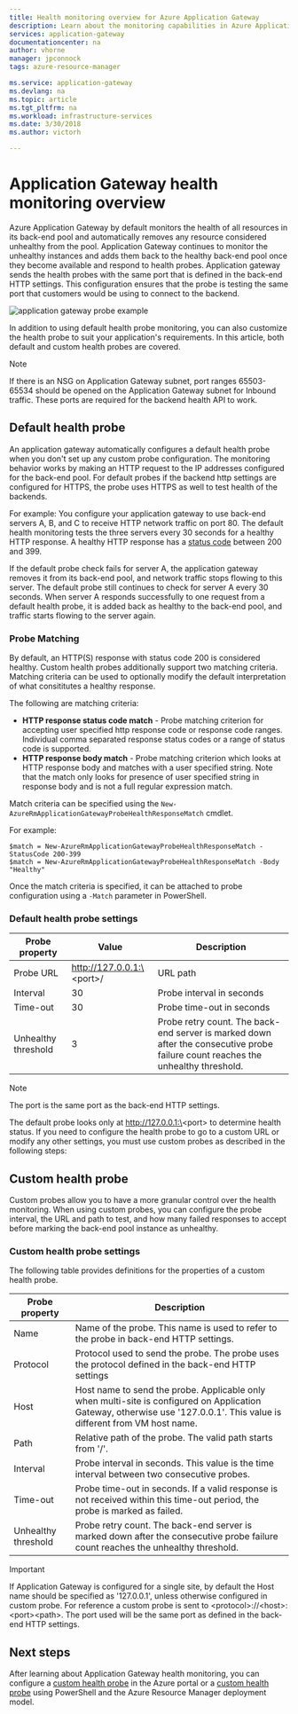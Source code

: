 ```yaml
---
title: Health monitoring overview for Azure Application Gateway
description: Learn about the monitoring capabilities in Azure Application Gateway
services: application-gateway
documentationcenter: na
author: vhorne
manager: jpconnock
tags: azure-resource-manager

ms.service: application-gateway
ms.devlang: na
ms.topic: article
ms.tgt_pltfrm: na
ms.workload: infrastructure-services
ms.date: 3/30/2018
ms.author: victorh

---
```


# Application Gateway health monitoring overview

Azure Application Gateway by default monitors the health of all resources in its back-end pool and automatically removes any resource considered unhealthy from the pool. Application Gateway continues to monitor the unhealthy instances and adds them back to the healthy back-end pool once they become available and respond to health probes. Application gateway sends the health probes with the same port that is defined in the back-end HTTP settings. This configuration ensures that the probe is testing the same port that customers would be using to connect to the backend.

![application gateway probe example][1]

In addition to using default health probe monitoring, you can also customize the health probe to suit your application's requirements. In this article, both default and custom health probes are covered.

> [!NOTE]
> If there is an NSG on Application Gateway subnet, port ranges 65503-65534 should be opened on the Application Gateway subnet for Inbound traffic. These ports are required for the backend health API to work.

## Default health probe

An application gateway automatically configures a default health probe when you don't set up any custom probe configuration. The monitoring behavior works by making an HTTP request to the IP addresses configured for the back-end pool. For default probes if the backend http settings are configured for HTTPS, the probe uses HTTPS as well to test health of the backends.

For example: You configure your application gateway to use back-end servers A, B, and C to receive HTTP network traffic on port 80. The default health monitoring tests the three servers every 30 seconds for a healthy HTTP response. A healthy HTTP response has a [status code](https://msdn.microsoft.com/library/aa287675.aspx) between 200 and 399.

If the default probe check fails for server A, the application gateway removes it from its back-end pool, and network traffic stops flowing to this server. The default probe still continues to check for server A every 30 seconds. When server A responds successfully to one request from a default health probe, it is added back as healthy to the back-end pool, and traffic starts flowing to the server again.

### Probe Matching

By default, an HTTP(S) response with status code 200 is considered healthy. Custom health probes additionally support two matching criteria. Matching criteria can be used to optionally modify the default interpretation of what consititutes a healthy response.

The following are matching criteria: 

- **HTTP response status code match** - Probe matching criterion for accepting user specified http response code or response code ranges. Individual comma separated response status codes or a range of status code is supported.
- **HTTP response body match** - Probe matching criterion which looks at HTTP response body and matches with a user specified string. Note that the match only looks for presence of user specified string in response body and is not a full regular expression match.

Match criteria can be specified using the `New-AzureRmApplicationGatewayProbeHealthResponseMatch` cmdlet.

For example:

```
$match = New-AzureRmApplicationGatewayProbeHealthResponseMatch -StatusCode 200-399
$match = New-AzureRmApplicationGatewayProbeHealthResponseMatch -Body "Healthy"
```
Once the match criteria is specified, it can be attached to probe configuration using a `-Match` parameter in PowerShell.

### Default health probe settings

| Probe property | Value | Description |
| --- | --- | --- |
| Probe URL |http://127.0.0.1:\<port\>/ |URL path |
| Interval |30 |Probe interval in seconds |
| Time-out |30 |Probe time-out in seconds |
| Unhealthy threshold |3 |Probe retry count. The back-end server is marked down after the consecutive probe failure count reaches the unhealthy threshold. |

> [!NOTE]
> The port is the same port as the back-end HTTP settings.

The default probe looks only at http://127.0.0.1:\<port\> to determine health status. If you need to configure the health probe to go to a custom URL or modify any other settings, you must use custom probes as described in the following steps:

## Custom health probe

Custom probes allow you to have a more granular control over the health monitoring. When using custom probes, you can configure the probe interval, the URL and path to test, and how many failed responses to accept before marking the back-end pool instance as unhealthy.

### Custom health probe settings

The following table provides definitions for the properties of a custom health probe.

| Probe property | Description |
| --- | --- |
| Name |Name of the probe. This name is used to refer to the probe in back-end HTTP settings. |
| Protocol |Protocol used to send the probe. The probe uses the protocol defined in the back-end HTTP settings |
| Host |Host name to send the probe. Applicable only when multi-site is configured on Application Gateway, otherwise use '127.0.0.1'. This value is different from VM host name. |
| Path |Relative path of the probe. The valid path starts from '/'. |
| Interval |Probe interval in seconds. This value is the time interval between two consecutive probes. |
| Time-out |Probe time-out in seconds. If a valid response is not received within this time-out period, the probe is marked as failed.  |
| Unhealthy threshold |Probe retry count. The back-end server is marked down after the consecutive probe failure count reaches the unhealthy threshold. |

> [!IMPORTANT]
> If Application Gateway is configured for a single site, by default the Host name should be specified as '127.0.0.1', unless otherwise configured in custom probe.
> For reference a custom probe is sent to \<protocol\>://\<host\>:\<port\>\<path\>. The port used will be the same port as defined in the back-end HTTP settings.

## Next steps
After learning about Application Gateway health monitoring, you can configure a [custom health probe](application-gateway-create-probe-portal.md) in the Azure portal or a [custom health probe](application-gateway-create-probe-ps.md) using PowerShell and the Azure Resource Manager deployment model.

[1]: ./media/application-gateway-probe-overview/appgatewayprobe.png
